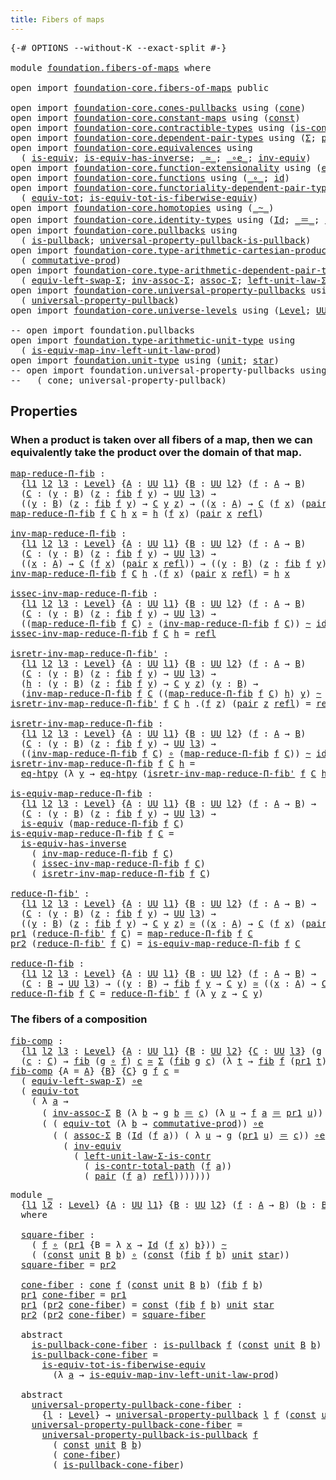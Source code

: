 ```yaml
---
title: Fibers of maps
---
```


<pre class="Agda"><a id="40" class="Symbol">{-#</a> <a id="44" class="Keyword">OPTIONS</a> <a id="52" class="Pragma">--without-K</a> <a id="64" class="Pragma">--exact-split</a> <a id="78" class="Symbol">#-}</a>

<a id="83" class="Keyword">module</a> <a id="90" href="foundation.fibers-of-maps.html" class="Module">foundation.fibers-of-maps</a> <a id="116" class="Keyword">where</a>

<a id="123" class="Keyword">open</a> <a id="128" class="Keyword">import</a> <a id="135" href="foundation-core.fibers-of-maps.html" class="Module">foundation-core.fibers-of-maps</a> <a id="166" class="Keyword">public</a>

<a id="174" class="Keyword">open</a> <a id="179" class="Keyword">import</a> <a id="186" href="foundation-core.cones-pullbacks.html" class="Module">foundation-core.cones-pullbacks</a> <a id="218" class="Keyword">using</a> <a id="224" class="Symbol">(</a><a id="225" href="foundation-core.cones-pullbacks.html#1379" class="Function">cone</a><a id="229" class="Symbol">)</a>
<a id="231" class="Keyword">open</a> <a id="236" class="Keyword">import</a> <a id="243" href="foundation-core.constant-maps.html" class="Module">foundation-core.constant-maps</a> <a id="273" class="Keyword">using</a> <a id="279" class="Symbol">(</a><a id="280" href="foundation-core.constant-maps.html#216" class="Function">const</a><a id="285" class="Symbol">)</a>
<a id="287" class="Keyword">open</a> <a id="292" class="Keyword">import</a> <a id="299" href="foundation-core.contractible-types.html" class="Module">foundation-core.contractible-types</a> <a id="334" class="Keyword">using</a> <a id="340" class="Symbol">(</a><a id="341" href="foundation-core.contractible-types.html#2046" class="Function">is-contr-total-path</a><a id="360" class="Symbol">)</a>
<a id="362" class="Keyword">open</a> <a id="367" class="Keyword">import</a> <a id="374" href="foundation-core.dependent-pair-types.html" class="Module">foundation-core.dependent-pair-types</a> <a id="411" class="Keyword">using</a> <a id="417" class="Symbol">(</a><a id="418" href="foundation-core.dependent-pair-types.html#515" class="Record">Σ</a><a id="419" class="Symbol">;</a> <a id="421" href="foundation-core.dependent-pair-types.html#588" class="InductiveConstructor">pair</a><a id="425" class="Symbol">;</a> <a id="427" href="foundation-core.dependent-pair-types.html#605" class="Field">pr1</a><a id="430" class="Symbol">;</a> <a id="432" href="foundation-core.dependent-pair-types.html#617" class="Field">pr2</a><a id="435" class="Symbol">)</a>
<a id="437" class="Keyword">open</a> <a id="442" class="Keyword">import</a> <a id="449" href="foundation-core.equivalences.html" class="Module">foundation-core.equivalences</a> <a id="478" class="Keyword">using</a>
  <a id="486" class="Symbol">(</a> <a id="488" href="foundation-core.equivalences.html#1556" class="Function">is-equiv</a><a id="496" class="Symbol">;</a> <a id="498" href="foundation-core.equivalences.html#3013" class="Function">is-equiv-has-inverse</a><a id="518" class="Symbol">;</a> <a id="520" href="foundation-core.equivalences.html#1621" class="Function Operator">_≃_</a><a id="523" class="Symbol">;</a> <a id="525" href="foundation-core.equivalences.html#7869" class="Function Operator">_∘e_</a><a id="529" class="Symbol">;</a> <a id="531" href="foundation-core.equivalences.html#5721" class="Function">inv-equiv</a><a id="540" class="Symbol">)</a>
<a id="542" class="Keyword">open</a> <a id="547" class="Keyword">import</a> <a id="554" href="foundation-core.function-extensionality.html" class="Module">foundation-core.function-extensionality</a> <a id="594" class="Keyword">using</a> <a id="600" class="Symbol">(</a><a id="601" href="foundation-core.function-extensionality.html#1463" class="Function">eq-htpy</a><a id="608" class="Symbol">)</a>
<a id="610" class="Keyword">open</a> <a id="615" class="Keyword">import</a> <a id="622" href="foundation-core.functions.html" class="Module">foundation-core.functions</a> <a id="648" class="Keyword">using</a> <a id="654" class="Symbol">(</a><a id="655" href="foundation-core.functions.html#420" class="Function Operator">_∘_</a><a id="658" class="Symbol">;</a> <a id="660" href="foundation-core.functions.html#322" class="Function">id</a><a id="662" class="Symbol">)</a>
<a id="664" class="Keyword">open</a> <a id="669" class="Keyword">import</a> <a id="676" href="foundation-core.functoriality-dependent-pair-types.html" class="Module">foundation-core.functoriality-dependent-pair-types</a> <a id="727" class="Keyword">using</a>
  <a id="735" class="Symbol">(</a> <a id="737" href="foundation-core.functoriality-dependent-pair-types.html#7267" class="Function">equiv-tot</a><a id="746" class="Symbol">;</a> <a id="748" href="foundation-core.functoriality-dependent-pair-types.html#6332" class="Function">is-equiv-tot-is-fiberwise-equiv</a><a id="779" class="Symbol">)</a>
<a id="781" class="Keyword">open</a> <a id="786" class="Keyword">import</a> <a id="793" href="foundation-core.homotopies.html" class="Module">foundation-core.homotopies</a> <a id="820" class="Keyword">using</a> <a id="826" class="Symbol">(</a><a id="827" href="foundation-core.homotopies.html#627" class="Function Operator">_~_</a><a id="830" class="Symbol">)</a>
<a id="832" class="Keyword">open</a> <a id="837" class="Keyword">import</a> <a id="844" href="foundation-core.identity-types.html" class="Module">foundation-core.identity-types</a> <a id="875" class="Keyword">using</a> <a id="881" class="Symbol">(</a><a id="882" href="foundation-core.identity-types.html#1767" class="Datatype">Id</a><a id="884" class="Symbol">;</a> <a id="886" href="foundation-core.identity-types.html#1865" class="Function Operator">_＝_</a><a id="889" class="Symbol">;</a> <a id="891" href="foundation-core.identity-types.html#1820" class="InductiveConstructor">refl</a><a id="895" class="Symbol">)</a>
<a id="897" class="Keyword">open</a> <a id="902" class="Keyword">import</a> <a id="909" href="foundation-core.pullbacks.html" class="Module">foundation-core.pullbacks</a> <a id="935" class="Keyword">using</a>
  <a id="943" class="Symbol">(</a> <a id="945" href="foundation-core.pullbacks.html#3014" class="Function">is-pullback</a><a id="956" class="Symbol">;</a> <a id="958" href="foundation-core.pullbacks.html#7402" class="Function">universal-property-pullback-is-pullback</a><a id="997" class="Symbol">)</a>
<a id="999" class="Keyword">open</a> <a id="1004" class="Keyword">import</a> <a id="1011" href="foundation-core.type-arithmetic-cartesian-product-types.html" class="Module">foundation-core.type-arithmetic-cartesian-product-types</a> <a id="1067" class="Keyword">using</a>
  <a id="1075" class="Symbol">(</a> <a id="1077" href="foundation-core.type-arithmetic-cartesian-product-types.html#2063" class="Function">commutative-prod</a><a id="1093" class="Symbol">)</a>
<a id="1095" class="Keyword">open</a> <a id="1100" class="Keyword">import</a> <a id="1107" href="foundation-core.type-arithmetic-dependent-pair-types.html" class="Module">foundation-core.type-arithmetic-dependent-pair-types</a> <a id="1160" class="Keyword">using</a>
  <a id="1168" class="Symbol">(</a> <a id="1170" href="foundation-core.type-arithmetic-dependent-pair-types.html#10103" class="Function">equiv-left-swap-Σ</a><a id="1187" class="Symbol">;</a> <a id="1189" href="foundation-core.type-arithmetic-dependent-pair-types.html#5808" class="Function">inv-assoc-Σ</a><a id="1200" class="Symbol">;</a> <a id="1202" href="foundation-core.type-arithmetic-dependent-pair-types.html#5675" class="Function">assoc-Σ</a><a id="1209" class="Symbol">;</a> <a id="1211" href="foundation-core.type-arithmetic-dependent-pair-types.html#3090" class="Function">left-unit-law-Σ-is-contr</a><a id="1235" class="Symbol">)</a>
<a id="1237" class="Keyword">open</a> <a id="1242" class="Keyword">import</a> <a id="1249" href="foundation-core.universal-property-pullbacks.html" class="Module">foundation-core.universal-property-pullbacks</a> <a id="1294" class="Keyword">using</a>
  <a id="1302" class="Symbol">(</a> <a id="1304" href="foundation-core.universal-property-pullbacks.html#687" class="Function">universal-property-pullback</a><a id="1331" class="Symbol">)</a>
<a id="1333" class="Keyword">open</a> <a id="1338" class="Keyword">import</a> <a id="1345" href="foundation-core.universe-levels.html" class="Module">foundation-core.universe-levels</a> <a id="1377" class="Keyword">using</a> <a id="1383" class="Symbol">(</a><a id="1384" href="Agda.Primitive.html#597" class="Postulate">Level</a><a id="1389" class="Symbol">;</a> <a id="1391" href="foundation-core.universe-levels.html#235" class="Primitive">UU</a><a id="1393" class="Symbol">)</a>

<a id="1396" class="Comment">-- open import foundation.pullbacks</a>
<a id="1432" class="Keyword">open</a> <a id="1437" class="Keyword">import</a> <a id="1444" href="foundation.type-arithmetic-unit-type.html" class="Module">foundation.type-arithmetic-unit-type</a> <a id="1481" class="Keyword">using</a>
  <a id="1489" class="Symbol">(</a> <a id="1491" href="foundation.type-arithmetic-unit-type.html#3089" class="Function">is-equiv-map-inv-left-unit-law-prod</a><a id="1526" class="Symbol">)</a>
<a id="1528" class="Keyword">open</a> <a id="1533" class="Keyword">import</a> <a id="1540" href="foundation.unit-type.html" class="Module">foundation.unit-type</a> <a id="1561" class="Keyword">using</a> <a id="1567" class="Symbol">(</a><a id="1568" href="foundation.unit-type.html#1084" class="Datatype">unit</a><a id="1572" class="Symbol">;</a> <a id="1574" href="foundation.unit-type.html#1108" class="InductiveConstructor">star</a><a id="1578" class="Symbol">)</a>
<a id="1580" class="Comment">-- open import foundation.universal-property-pullbacks using</a>
<a id="1641" class="Comment">--   ( cone; universal-property-pullback)</a>
</pre>
## Properties

### When a product is taken over all fibers of a map, then we can equivalently take the product over the domain of that map.

<pre class="Agda"><a id="map-reduce-Π-fib"></a><a id="1837" href="foundation.fibers-of-maps.html#1837" class="Function">map-reduce-Π-fib</a> <a id="1854" class="Symbol">:</a>
  <a id="1858" class="Symbol">{</a><a id="1859" href="foundation.fibers-of-maps.html#1859" class="Bound">l1</a> <a id="1862" href="foundation.fibers-of-maps.html#1862" class="Bound">l2</a> <a id="1865" href="foundation.fibers-of-maps.html#1865" class="Bound">l3</a> <a id="1868" class="Symbol">:</a> <a id="1870" href="Agda.Primitive.html#597" class="Postulate">Level</a><a id="1875" class="Symbol">}</a> <a id="1877" class="Symbol">{</a><a id="1878" href="foundation.fibers-of-maps.html#1878" class="Bound">A</a> <a id="1880" class="Symbol">:</a> <a id="1882" href="foundation-core.universe-levels.html#235" class="Primitive">UU</a> <a id="1885" href="foundation.fibers-of-maps.html#1859" class="Bound">l1</a><a id="1887" class="Symbol">}</a> <a id="1889" class="Symbol">{</a><a id="1890" href="foundation.fibers-of-maps.html#1890" class="Bound">B</a> <a id="1892" class="Symbol">:</a> <a id="1894" href="foundation-core.universe-levels.html#235" class="Primitive">UU</a> <a id="1897" href="foundation.fibers-of-maps.html#1862" class="Bound">l2</a><a id="1899" class="Symbol">}</a> <a id="1901" class="Symbol">(</a><a id="1902" href="foundation.fibers-of-maps.html#1902" class="Bound">f</a> <a id="1904" class="Symbol">:</a> <a id="1906" href="foundation.fibers-of-maps.html#1878" class="Bound">A</a> <a id="1908" class="Symbol">→</a> <a id="1910" href="foundation.fibers-of-maps.html#1890" class="Bound">B</a><a id="1911" class="Symbol">)</a>
  <a id="1915" class="Symbol">(</a><a id="1916" href="foundation.fibers-of-maps.html#1916" class="Bound">C</a> <a id="1918" class="Symbol">:</a> <a id="1920" class="Symbol">(</a><a id="1921" href="foundation.fibers-of-maps.html#1921" class="Bound">y</a> <a id="1923" class="Symbol">:</a> <a id="1925" href="foundation.fibers-of-maps.html#1890" class="Bound">B</a><a id="1926" class="Symbol">)</a> <a id="1928" class="Symbol">(</a><a id="1929" href="foundation.fibers-of-maps.html#1929" class="Bound">z</a> <a id="1931" class="Symbol">:</a> <a id="1933" href="foundation-core.fibers-of-maps.html#942" class="Function">fib</a> <a id="1937" href="foundation.fibers-of-maps.html#1902" class="Bound">f</a> <a id="1939" href="foundation.fibers-of-maps.html#1921" class="Bound">y</a><a id="1940" class="Symbol">)</a> <a id="1942" class="Symbol">→</a> <a id="1944" href="foundation-core.universe-levels.html#235" class="Primitive">UU</a> <a id="1947" href="foundation.fibers-of-maps.html#1865" class="Bound">l3</a><a id="1949" class="Symbol">)</a> <a id="1951" class="Symbol">→</a>
  <a id="1955" class="Symbol">((</a><a id="1957" href="foundation.fibers-of-maps.html#1957" class="Bound">y</a> <a id="1959" class="Symbol">:</a> <a id="1961" href="foundation.fibers-of-maps.html#1890" class="Bound">B</a><a id="1962" class="Symbol">)</a> <a id="1964" class="Symbol">(</a><a id="1965" href="foundation.fibers-of-maps.html#1965" class="Bound">z</a> <a id="1967" class="Symbol">:</a> <a id="1969" href="foundation-core.fibers-of-maps.html#942" class="Function">fib</a> <a id="1973" href="foundation.fibers-of-maps.html#1902" class="Bound">f</a> <a id="1975" href="foundation.fibers-of-maps.html#1957" class="Bound">y</a><a id="1976" class="Symbol">)</a> <a id="1978" class="Symbol">→</a> <a id="1980" href="foundation.fibers-of-maps.html#1916" class="Bound">C</a> <a id="1982" href="foundation.fibers-of-maps.html#1957" class="Bound">y</a> <a id="1984" href="foundation.fibers-of-maps.html#1965" class="Bound">z</a><a id="1985" class="Symbol">)</a> <a id="1987" class="Symbol">→</a> <a id="1989" class="Symbol">((</a><a id="1991" href="foundation.fibers-of-maps.html#1991" class="Bound">x</a> <a id="1993" class="Symbol">:</a> <a id="1995" href="foundation.fibers-of-maps.html#1878" class="Bound">A</a><a id="1996" class="Symbol">)</a> <a id="1998" class="Symbol">→</a> <a id="2000" href="foundation.fibers-of-maps.html#1916" class="Bound">C</a> <a id="2002" class="Symbol">(</a><a id="2003" href="foundation.fibers-of-maps.html#1902" class="Bound">f</a> <a id="2005" href="foundation.fibers-of-maps.html#1991" class="Bound">x</a><a id="2006" class="Symbol">)</a> <a id="2008" class="Symbol">(</a><a id="2009" href="foundation-core.dependent-pair-types.html#588" class="InductiveConstructor">pair</a> <a id="2014" href="foundation.fibers-of-maps.html#1991" class="Bound">x</a> <a id="2016" href="foundation-core.identity-types.html#1820" class="InductiveConstructor">refl</a><a id="2020" class="Symbol">))</a>
<a id="2023" href="foundation.fibers-of-maps.html#1837" class="Function">map-reduce-Π-fib</a> <a id="2040" href="foundation.fibers-of-maps.html#2040" class="Bound">f</a> <a id="2042" href="foundation.fibers-of-maps.html#2042" class="Bound">C</a> <a id="2044" href="foundation.fibers-of-maps.html#2044" class="Bound">h</a> <a id="2046" href="foundation.fibers-of-maps.html#2046" class="Bound">x</a> <a id="2048" class="Symbol">=</a> <a id="2050" href="foundation.fibers-of-maps.html#2044" class="Bound">h</a> <a id="2052" class="Symbol">(</a><a id="2053" href="foundation.fibers-of-maps.html#2040" class="Bound">f</a> <a id="2055" href="foundation.fibers-of-maps.html#2046" class="Bound">x</a><a id="2056" class="Symbol">)</a> <a id="2058" class="Symbol">(</a><a id="2059" href="foundation-core.dependent-pair-types.html#588" class="InductiveConstructor">pair</a> <a id="2064" href="foundation.fibers-of-maps.html#2046" class="Bound">x</a> <a id="2066" href="foundation-core.identity-types.html#1820" class="InductiveConstructor">refl</a><a id="2070" class="Symbol">)</a>

<a id="inv-map-reduce-Π-fib"></a><a id="2073" href="foundation.fibers-of-maps.html#2073" class="Function">inv-map-reduce-Π-fib</a> <a id="2094" class="Symbol">:</a>
  <a id="2098" class="Symbol">{</a><a id="2099" href="foundation.fibers-of-maps.html#2099" class="Bound">l1</a> <a id="2102" href="foundation.fibers-of-maps.html#2102" class="Bound">l2</a> <a id="2105" href="foundation.fibers-of-maps.html#2105" class="Bound">l3</a> <a id="2108" class="Symbol">:</a> <a id="2110" href="Agda.Primitive.html#597" class="Postulate">Level</a><a id="2115" class="Symbol">}</a> <a id="2117" class="Symbol">{</a><a id="2118" href="foundation.fibers-of-maps.html#2118" class="Bound">A</a> <a id="2120" class="Symbol">:</a> <a id="2122" href="foundation-core.universe-levels.html#235" class="Primitive">UU</a> <a id="2125" href="foundation.fibers-of-maps.html#2099" class="Bound">l1</a><a id="2127" class="Symbol">}</a> <a id="2129" class="Symbol">{</a><a id="2130" href="foundation.fibers-of-maps.html#2130" class="Bound">B</a> <a id="2132" class="Symbol">:</a> <a id="2134" href="foundation-core.universe-levels.html#235" class="Primitive">UU</a> <a id="2137" href="foundation.fibers-of-maps.html#2102" class="Bound">l2</a><a id="2139" class="Symbol">}</a> <a id="2141" class="Symbol">(</a><a id="2142" href="foundation.fibers-of-maps.html#2142" class="Bound">f</a> <a id="2144" class="Symbol">:</a> <a id="2146" href="foundation.fibers-of-maps.html#2118" class="Bound">A</a> <a id="2148" class="Symbol">→</a> <a id="2150" href="foundation.fibers-of-maps.html#2130" class="Bound">B</a><a id="2151" class="Symbol">)</a>
  <a id="2155" class="Symbol">(</a><a id="2156" href="foundation.fibers-of-maps.html#2156" class="Bound">C</a> <a id="2158" class="Symbol">:</a> <a id="2160" class="Symbol">(</a><a id="2161" href="foundation.fibers-of-maps.html#2161" class="Bound">y</a> <a id="2163" class="Symbol">:</a> <a id="2165" href="foundation.fibers-of-maps.html#2130" class="Bound">B</a><a id="2166" class="Symbol">)</a> <a id="2168" class="Symbol">(</a><a id="2169" href="foundation.fibers-of-maps.html#2169" class="Bound">z</a> <a id="2171" class="Symbol">:</a> <a id="2173" href="foundation-core.fibers-of-maps.html#942" class="Function">fib</a> <a id="2177" href="foundation.fibers-of-maps.html#2142" class="Bound">f</a> <a id="2179" href="foundation.fibers-of-maps.html#2161" class="Bound">y</a><a id="2180" class="Symbol">)</a> <a id="2182" class="Symbol">→</a> <a id="2184" href="foundation-core.universe-levels.html#235" class="Primitive">UU</a> <a id="2187" href="foundation.fibers-of-maps.html#2105" class="Bound">l3</a><a id="2189" class="Symbol">)</a> <a id="2191" class="Symbol">→</a>
  <a id="2195" class="Symbol">((</a><a id="2197" href="foundation.fibers-of-maps.html#2197" class="Bound">x</a> <a id="2199" class="Symbol">:</a> <a id="2201" href="foundation.fibers-of-maps.html#2118" class="Bound">A</a><a id="2202" class="Symbol">)</a> <a id="2204" class="Symbol">→</a> <a id="2206" href="foundation.fibers-of-maps.html#2156" class="Bound">C</a> <a id="2208" class="Symbol">(</a><a id="2209" href="foundation.fibers-of-maps.html#2142" class="Bound">f</a> <a id="2211" href="foundation.fibers-of-maps.html#2197" class="Bound">x</a><a id="2212" class="Symbol">)</a> <a id="2214" class="Symbol">(</a><a id="2215" href="foundation-core.dependent-pair-types.html#588" class="InductiveConstructor">pair</a> <a id="2220" href="foundation.fibers-of-maps.html#2197" class="Bound">x</a> <a id="2222" href="foundation-core.identity-types.html#1820" class="InductiveConstructor">refl</a><a id="2226" class="Symbol">))</a> <a id="2229" class="Symbol">→</a> <a id="2231" class="Symbol">((</a><a id="2233" href="foundation.fibers-of-maps.html#2233" class="Bound">y</a> <a id="2235" class="Symbol">:</a> <a id="2237" href="foundation.fibers-of-maps.html#2130" class="Bound">B</a><a id="2238" class="Symbol">)</a> <a id="2240" class="Symbol">(</a><a id="2241" href="foundation.fibers-of-maps.html#2241" class="Bound">z</a> <a id="2243" class="Symbol">:</a> <a id="2245" href="foundation-core.fibers-of-maps.html#942" class="Function">fib</a> <a id="2249" href="foundation.fibers-of-maps.html#2142" class="Bound">f</a> <a id="2251" href="foundation.fibers-of-maps.html#2233" class="Bound">y</a><a id="2252" class="Symbol">)</a> <a id="2254" class="Symbol">→</a> <a id="2256" href="foundation.fibers-of-maps.html#2156" class="Bound">C</a> <a id="2258" href="foundation.fibers-of-maps.html#2233" class="Bound">y</a> <a id="2260" href="foundation.fibers-of-maps.html#2241" class="Bound">z</a><a id="2261" class="Symbol">)</a>
<a id="2263" href="foundation.fibers-of-maps.html#2073" class="Function">inv-map-reduce-Π-fib</a> <a id="2284" href="foundation.fibers-of-maps.html#2284" class="Bound">f</a> <a id="2286" href="foundation.fibers-of-maps.html#2286" class="Bound">C</a> <a id="2288" href="foundation.fibers-of-maps.html#2288" class="Bound">h</a> <a id="2290" class="DottedPattern Symbol">.(</a><a id="2292" href="foundation.fibers-of-maps.html#2284" class="DottedPattern Bound">f</a> <a id="2294" href="foundation.fibers-of-maps.html#2303" class="DottedPattern Bound">x</a><a id="2295" class="DottedPattern Symbol">)</a> <a id="2297" class="Symbol">(</a><a id="2298" href="foundation-core.dependent-pair-types.html#588" class="InductiveConstructor">pair</a> <a id="2303" href="foundation.fibers-of-maps.html#2303" class="Bound">x</a> <a id="2305" href="foundation-core.identity-types.html#1820" class="InductiveConstructor">refl</a><a id="2309" class="Symbol">)</a> <a id="2311" class="Symbol">=</a> <a id="2313" href="foundation.fibers-of-maps.html#2288" class="Bound">h</a> <a id="2315" href="foundation.fibers-of-maps.html#2303" class="Bound">x</a>

<a id="issec-inv-map-reduce-Π-fib"></a><a id="2318" href="foundation.fibers-of-maps.html#2318" class="Function">issec-inv-map-reduce-Π-fib</a> <a id="2345" class="Symbol">:</a>
  <a id="2349" class="Symbol">{</a><a id="2350" href="foundation.fibers-of-maps.html#2350" class="Bound">l1</a> <a id="2353" href="foundation.fibers-of-maps.html#2353" class="Bound">l2</a> <a id="2356" href="foundation.fibers-of-maps.html#2356" class="Bound">l3</a> <a id="2359" class="Symbol">:</a> <a id="2361" href="Agda.Primitive.html#597" class="Postulate">Level</a><a id="2366" class="Symbol">}</a> <a id="2368" class="Symbol">{</a><a id="2369" href="foundation.fibers-of-maps.html#2369" class="Bound">A</a> <a id="2371" class="Symbol">:</a> <a id="2373" href="foundation-core.universe-levels.html#235" class="Primitive">UU</a> <a id="2376" href="foundation.fibers-of-maps.html#2350" class="Bound">l1</a><a id="2378" class="Symbol">}</a> <a id="2380" class="Symbol">{</a><a id="2381" href="foundation.fibers-of-maps.html#2381" class="Bound">B</a> <a id="2383" class="Symbol">:</a> <a id="2385" href="foundation-core.universe-levels.html#235" class="Primitive">UU</a> <a id="2388" href="foundation.fibers-of-maps.html#2353" class="Bound">l2</a><a id="2390" class="Symbol">}</a> <a id="2392" class="Symbol">(</a><a id="2393" href="foundation.fibers-of-maps.html#2393" class="Bound">f</a> <a id="2395" class="Symbol">:</a> <a id="2397" href="foundation.fibers-of-maps.html#2369" class="Bound">A</a> <a id="2399" class="Symbol">→</a> <a id="2401" href="foundation.fibers-of-maps.html#2381" class="Bound">B</a><a id="2402" class="Symbol">)</a>
  <a id="2406" class="Symbol">(</a><a id="2407" href="foundation.fibers-of-maps.html#2407" class="Bound">C</a> <a id="2409" class="Symbol">:</a> <a id="2411" class="Symbol">(</a><a id="2412" href="foundation.fibers-of-maps.html#2412" class="Bound">y</a> <a id="2414" class="Symbol">:</a> <a id="2416" href="foundation.fibers-of-maps.html#2381" class="Bound">B</a><a id="2417" class="Symbol">)</a> <a id="2419" class="Symbol">(</a><a id="2420" href="foundation.fibers-of-maps.html#2420" class="Bound">z</a> <a id="2422" class="Symbol">:</a> <a id="2424" href="foundation-core.fibers-of-maps.html#942" class="Function">fib</a> <a id="2428" href="foundation.fibers-of-maps.html#2393" class="Bound">f</a> <a id="2430" href="foundation.fibers-of-maps.html#2412" class="Bound">y</a><a id="2431" class="Symbol">)</a> <a id="2433" class="Symbol">→</a> <a id="2435" href="foundation-core.universe-levels.html#235" class="Primitive">UU</a> <a id="2438" href="foundation.fibers-of-maps.html#2356" class="Bound">l3</a><a id="2440" class="Symbol">)</a> <a id="2442" class="Symbol">→</a>
  <a id="2446" class="Symbol">((</a><a id="2448" href="foundation.fibers-of-maps.html#1837" class="Function">map-reduce-Π-fib</a> <a id="2465" href="foundation.fibers-of-maps.html#2393" class="Bound">f</a> <a id="2467" href="foundation.fibers-of-maps.html#2407" class="Bound">C</a><a id="2468" class="Symbol">)</a> <a id="2470" href="foundation-core.functions.html#420" class="Function Operator">∘</a> <a id="2472" class="Symbol">(</a><a id="2473" href="foundation.fibers-of-maps.html#2073" class="Function">inv-map-reduce-Π-fib</a> <a id="2494" href="foundation.fibers-of-maps.html#2393" class="Bound">f</a> <a id="2496" href="foundation.fibers-of-maps.html#2407" class="Bound">C</a><a id="2497" class="Symbol">))</a> <a id="2500" href="foundation-core.homotopies.html#627" class="Function Operator">~</a> <a id="2502" href="foundation-core.functions.html#322" class="Function">id</a>
<a id="2505" href="foundation.fibers-of-maps.html#2318" class="Function">issec-inv-map-reduce-Π-fib</a> <a id="2532" href="foundation.fibers-of-maps.html#2532" class="Bound">f</a> <a id="2534" href="foundation.fibers-of-maps.html#2534" class="Bound">C</a> <a id="2536" href="foundation.fibers-of-maps.html#2536" class="Bound">h</a> <a id="2538" class="Symbol">=</a> <a id="2540" href="foundation-core.identity-types.html#1820" class="InductiveConstructor">refl</a>

<a id="isretr-inv-map-reduce-Π-fib&#39;"></a><a id="2546" href="foundation.fibers-of-maps.html#2546" class="Function">isretr-inv-map-reduce-Π-fib&#39;</a> <a id="2575" class="Symbol">:</a>
  <a id="2579" class="Symbol">{</a><a id="2580" href="foundation.fibers-of-maps.html#2580" class="Bound">l1</a> <a id="2583" href="foundation.fibers-of-maps.html#2583" class="Bound">l2</a> <a id="2586" href="foundation.fibers-of-maps.html#2586" class="Bound">l3</a> <a id="2589" class="Symbol">:</a> <a id="2591" href="Agda.Primitive.html#597" class="Postulate">Level</a><a id="2596" class="Symbol">}</a> <a id="2598" class="Symbol">{</a><a id="2599" href="foundation.fibers-of-maps.html#2599" class="Bound">A</a> <a id="2601" class="Symbol">:</a> <a id="2603" href="foundation-core.universe-levels.html#235" class="Primitive">UU</a> <a id="2606" href="foundation.fibers-of-maps.html#2580" class="Bound">l1</a><a id="2608" class="Symbol">}</a> <a id="2610" class="Symbol">{</a><a id="2611" href="foundation.fibers-of-maps.html#2611" class="Bound">B</a> <a id="2613" class="Symbol">:</a> <a id="2615" href="foundation-core.universe-levels.html#235" class="Primitive">UU</a> <a id="2618" href="foundation.fibers-of-maps.html#2583" class="Bound">l2</a><a id="2620" class="Symbol">}</a> <a id="2622" class="Symbol">(</a><a id="2623" href="foundation.fibers-of-maps.html#2623" class="Bound">f</a> <a id="2625" class="Symbol">:</a> <a id="2627" href="foundation.fibers-of-maps.html#2599" class="Bound">A</a> <a id="2629" class="Symbol">→</a> <a id="2631" href="foundation.fibers-of-maps.html#2611" class="Bound">B</a><a id="2632" class="Symbol">)</a>
  <a id="2636" class="Symbol">(</a><a id="2637" href="foundation.fibers-of-maps.html#2637" class="Bound">C</a> <a id="2639" class="Symbol">:</a> <a id="2641" class="Symbol">(</a><a id="2642" href="foundation.fibers-of-maps.html#2642" class="Bound">y</a> <a id="2644" class="Symbol">:</a> <a id="2646" href="foundation.fibers-of-maps.html#2611" class="Bound">B</a><a id="2647" class="Symbol">)</a> <a id="2649" class="Symbol">(</a><a id="2650" href="foundation.fibers-of-maps.html#2650" class="Bound">z</a> <a id="2652" class="Symbol">:</a> <a id="2654" href="foundation-core.fibers-of-maps.html#942" class="Function">fib</a> <a id="2658" href="foundation.fibers-of-maps.html#2623" class="Bound">f</a> <a id="2660" href="foundation.fibers-of-maps.html#2642" class="Bound">y</a><a id="2661" class="Symbol">)</a> <a id="2663" class="Symbol">→</a> <a id="2665" href="foundation-core.universe-levels.html#235" class="Primitive">UU</a> <a id="2668" href="foundation.fibers-of-maps.html#2586" class="Bound">l3</a><a id="2670" class="Symbol">)</a> <a id="2672" class="Symbol">→</a>
  <a id="2676" class="Symbol">(</a><a id="2677" href="foundation.fibers-of-maps.html#2677" class="Bound">h</a> <a id="2679" class="Symbol">:</a> <a id="2681" class="Symbol">(</a><a id="2682" href="foundation.fibers-of-maps.html#2682" class="Bound">y</a> <a id="2684" class="Symbol">:</a> <a id="2686" href="foundation.fibers-of-maps.html#2611" class="Bound">B</a><a id="2687" class="Symbol">)</a> <a id="2689" class="Symbol">(</a><a id="2690" href="foundation.fibers-of-maps.html#2690" class="Bound">z</a> <a id="2692" class="Symbol">:</a> <a id="2694" href="foundation-core.fibers-of-maps.html#942" class="Function">fib</a> <a id="2698" href="foundation.fibers-of-maps.html#2623" class="Bound">f</a> <a id="2700" href="foundation.fibers-of-maps.html#2682" class="Bound">y</a><a id="2701" class="Symbol">)</a> <a id="2703" class="Symbol">→</a> <a id="2705" href="foundation.fibers-of-maps.html#2637" class="Bound">C</a> <a id="2707" href="foundation.fibers-of-maps.html#2682" class="Bound">y</a> <a id="2709" href="foundation.fibers-of-maps.html#2690" class="Bound">z</a><a id="2710" class="Symbol">)</a> <a id="2712" class="Symbol">(</a><a id="2713" href="foundation.fibers-of-maps.html#2713" class="Bound">y</a> <a id="2715" class="Symbol">:</a> <a id="2717" href="foundation.fibers-of-maps.html#2611" class="Bound">B</a><a id="2718" class="Symbol">)</a> <a id="2720" class="Symbol">→</a>
  <a id="2724" class="Symbol">(</a><a id="2725" href="foundation.fibers-of-maps.html#2073" class="Function">inv-map-reduce-Π-fib</a> <a id="2746" href="foundation.fibers-of-maps.html#2623" class="Bound">f</a> <a id="2748" href="foundation.fibers-of-maps.html#2637" class="Bound">C</a> <a id="2750" class="Symbol">((</a><a id="2752" href="foundation.fibers-of-maps.html#1837" class="Function">map-reduce-Π-fib</a> <a id="2769" href="foundation.fibers-of-maps.html#2623" class="Bound">f</a> <a id="2771" href="foundation.fibers-of-maps.html#2637" class="Bound">C</a><a id="2772" class="Symbol">)</a> <a id="2774" href="foundation.fibers-of-maps.html#2677" class="Bound">h</a><a id="2775" class="Symbol">)</a> <a id="2777" href="foundation.fibers-of-maps.html#2713" class="Bound">y</a><a id="2778" class="Symbol">)</a> <a id="2780" href="foundation-core.homotopies.html#627" class="Function Operator">~</a> <a id="2782" class="Symbol">(</a><a id="2783" href="foundation.fibers-of-maps.html#2677" class="Bound">h</a> <a id="2785" href="foundation.fibers-of-maps.html#2713" class="Bound">y</a><a id="2786" class="Symbol">)</a>
<a id="2788" href="foundation.fibers-of-maps.html#2546" class="Function">isretr-inv-map-reduce-Π-fib&#39;</a> <a id="2817" href="foundation.fibers-of-maps.html#2817" class="Bound">f</a> <a id="2819" href="foundation.fibers-of-maps.html#2819" class="Bound">C</a> <a id="2821" href="foundation.fibers-of-maps.html#2821" class="Bound">h</a> <a id="2823" class="DottedPattern Symbol">.(</a><a id="2825" href="foundation.fibers-of-maps.html#2817" class="DottedPattern Bound">f</a> <a id="2827" href="foundation.fibers-of-maps.html#2836" class="DottedPattern Bound">z</a><a id="2828" class="DottedPattern Symbol">)</a> <a id="2830" class="Symbol">(</a><a id="2831" href="foundation-core.dependent-pair-types.html#588" class="InductiveConstructor">pair</a> <a id="2836" href="foundation.fibers-of-maps.html#2836" class="Bound">z</a> <a id="2838" href="foundation-core.identity-types.html#1820" class="InductiveConstructor">refl</a><a id="2842" class="Symbol">)</a> <a id="2844" class="Symbol">=</a> <a id="2846" href="foundation-core.identity-types.html#1820" class="InductiveConstructor">refl</a>

<a id="isretr-inv-map-reduce-Π-fib"></a><a id="2852" href="foundation.fibers-of-maps.html#2852" class="Function">isretr-inv-map-reduce-Π-fib</a> <a id="2880" class="Symbol">:</a>
  <a id="2884" class="Symbol">{</a><a id="2885" href="foundation.fibers-of-maps.html#2885" class="Bound">l1</a> <a id="2888" href="foundation.fibers-of-maps.html#2888" class="Bound">l2</a> <a id="2891" href="foundation.fibers-of-maps.html#2891" class="Bound">l3</a> <a id="2894" class="Symbol">:</a> <a id="2896" href="Agda.Primitive.html#597" class="Postulate">Level</a><a id="2901" class="Symbol">}</a> <a id="2903" class="Symbol">{</a><a id="2904" href="foundation.fibers-of-maps.html#2904" class="Bound">A</a> <a id="2906" class="Symbol">:</a> <a id="2908" href="foundation-core.universe-levels.html#235" class="Primitive">UU</a> <a id="2911" href="foundation.fibers-of-maps.html#2885" class="Bound">l1</a><a id="2913" class="Symbol">}</a> <a id="2915" class="Symbol">{</a><a id="2916" href="foundation.fibers-of-maps.html#2916" class="Bound">B</a> <a id="2918" class="Symbol">:</a> <a id="2920" href="foundation-core.universe-levels.html#235" class="Primitive">UU</a> <a id="2923" href="foundation.fibers-of-maps.html#2888" class="Bound">l2</a><a id="2925" class="Symbol">}</a> <a id="2927" class="Symbol">(</a><a id="2928" href="foundation.fibers-of-maps.html#2928" class="Bound">f</a> <a id="2930" class="Symbol">:</a> <a id="2932" href="foundation.fibers-of-maps.html#2904" class="Bound">A</a> <a id="2934" class="Symbol">→</a> <a id="2936" href="foundation.fibers-of-maps.html#2916" class="Bound">B</a><a id="2937" class="Symbol">)</a>
  <a id="2941" class="Symbol">(</a><a id="2942" href="foundation.fibers-of-maps.html#2942" class="Bound">C</a> <a id="2944" class="Symbol">:</a> <a id="2946" class="Symbol">(</a><a id="2947" href="foundation.fibers-of-maps.html#2947" class="Bound">y</a> <a id="2949" class="Symbol">:</a> <a id="2951" href="foundation.fibers-of-maps.html#2916" class="Bound">B</a><a id="2952" class="Symbol">)</a> <a id="2954" class="Symbol">(</a><a id="2955" href="foundation.fibers-of-maps.html#2955" class="Bound">z</a> <a id="2957" class="Symbol">:</a> <a id="2959" href="foundation-core.fibers-of-maps.html#942" class="Function">fib</a> <a id="2963" href="foundation.fibers-of-maps.html#2928" class="Bound">f</a> <a id="2965" href="foundation.fibers-of-maps.html#2947" class="Bound">y</a><a id="2966" class="Symbol">)</a> <a id="2968" class="Symbol">→</a> <a id="2970" href="foundation-core.universe-levels.html#235" class="Primitive">UU</a> <a id="2973" href="foundation.fibers-of-maps.html#2891" class="Bound">l3</a><a id="2975" class="Symbol">)</a> <a id="2977" class="Symbol">→</a>
  <a id="2981" class="Symbol">((</a><a id="2983" href="foundation.fibers-of-maps.html#2073" class="Function">inv-map-reduce-Π-fib</a> <a id="3004" href="foundation.fibers-of-maps.html#2928" class="Bound">f</a> <a id="3006" href="foundation.fibers-of-maps.html#2942" class="Bound">C</a><a id="3007" class="Symbol">)</a> <a id="3009" href="foundation-core.functions.html#420" class="Function Operator">∘</a> <a id="3011" class="Symbol">(</a><a id="3012" href="foundation.fibers-of-maps.html#1837" class="Function">map-reduce-Π-fib</a> <a id="3029" href="foundation.fibers-of-maps.html#2928" class="Bound">f</a> <a id="3031" href="foundation.fibers-of-maps.html#2942" class="Bound">C</a><a id="3032" class="Symbol">))</a> <a id="3035" href="foundation-core.homotopies.html#627" class="Function Operator">~</a> <a id="3037" href="foundation-core.functions.html#322" class="Function">id</a>
<a id="3040" href="foundation.fibers-of-maps.html#2852" class="Function">isretr-inv-map-reduce-Π-fib</a> <a id="3068" href="foundation.fibers-of-maps.html#3068" class="Bound">f</a> <a id="3070" href="foundation.fibers-of-maps.html#3070" class="Bound">C</a> <a id="3072" href="foundation.fibers-of-maps.html#3072" class="Bound">h</a> <a id="3074" class="Symbol">=</a>
  <a id="3078" href="foundation-core.function-extensionality.html#1463" class="Function">eq-htpy</a> <a id="3086" class="Symbol">(λ</a> <a id="3089" href="foundation.fibers-of-maps.html#3089" class="Bound">y</a> <a id="3091" class="Symbol">→</a> <a id="3093" href="foundation-core.function-extensionality.html#1463" class="Function">eq-htpy</a> <a id="3101" class="Symbol">(</a><a id="3102" href="foundation.fibers-of-maps.html#2546" class="Function">isretr-inv-map-reduce-Π-fib&#39;</a> <a id="3131" href="foundation.fibers-of-maps.html#3068" class="Bound">f</a> <a id="3133" href="foundation.fibers-of-maps.html#3070" class="Bound">C</a> <a id="3135" href="foundation.fibers-of-maps.html#3072" class="Bound">h</a> <a id="3137" href="foundation.fibers-of-maps.html#3089" class="Bound">y</a><a id="3138" class="Symbol">))</a>

<a id="is-equiv-map-reduce-Π-fib"></a><a id="3142" href="foundation.fibers-of-maps.html#3142" class="Function">is-equiv-map-reduce-Π-fib</a> <a id="3168" class="Symbol">:</a>
  <a id="3172" class="Symbol">{</a><a id="3173" href="foundation.fibers-of-maps.html#3173" class="Bound">l1</a> <a id="3176" href="foundation.fibers-of-maps.html#3176" class="Bound">l2</a> <a id="3179" href="foundation.fibers-of-maps.html#3179" class="Bound">l3</a> <a id="3182" class="Symbol">:</a> <a id="3184" href="Agda.Primitive.html#597" class="Postulate">Level</a><a id="3189" class="Symbol">}</a> <a id="3191" class="Symbol">{</a><a id="3192" href="foundation.fibers-of-maps.html#3192" class="Bound">A</a> <a id="3194" class="Symbol">:</a> <a id="3196" href="foundation-core.universe-levels.html#235" class="Primitive">UU</a> <a id="3199" href="foundation.fibers-of-maps.html#3173" class="Bound">l1</a><a id="3201" class="Symbol">}</a> <a id="3203" class="Symbol">{</a><a id="3204" href="foundation.fibers-of-maps.html#3204" class="Bound">B</a> <a id="3206" class="Symbol">:</a> <a id="3208" href="foundation-core.universe-levels.html#235" class="Primitive">UU</a> <a id="3211" href="foundation.fibers-of-maps.html#3176" class="Bound">l2</a><a id="3213" class="Symbol">}</a> <a id="3215" class="Symbol">(</a><a id="3216" href="foundation.fibers-of-maps.html#3216" class="Bound">f</a> <a id="3218" class="Symbol">:</a> <a id="3220" href="foundation.fibers-of-maps.html#3192" class="Bound">A</a> <a id="3222" class="Symbol">→</a> <a id="3224" href="foundation.fibers-of-maps.html#3204" class="Bound">B</a><a id="3225" class="Symbol">)</a> <a id="3227" class="Symbol">→</a>
  <a id="3231" class="Symbol">(</a><a id="3232" href="foundation.fibers-of-maps.html#3232" class="Bound">C</a> <a id="3234" class="Symbol">:</a> <a id="3236" class="Symbol">(</a><a id="3237" href="foundation.fibers-of-maps.html#3237" class="Bound">y</a> <a id="3239" class="Symbol">:</a> <a id="3241" href="foundation.fibers-of-maps.html#3204" class="Bound">B</a><a id="3242" class="Symbol">)</a> <a id="3244" class="Symbol">(</a><a id="3245" href="foundation.fibers-of-maps.html#3245" class="Bound">z</a> <a id="3247" class="Symbol">:</a> <a id="3249" href="foundation-core.fibers-of-maps.html#942" class="Function">fib</a> <a id="3253" href="foundation.fibers-of-maps.html#3216" class="Bound">f</a> <a id="3255" href="foundation.fibers-of-maps.html#3237" class="Bound">y</a><a id="3256" class="Symbol">)</a> <a id="3258" class="Symbol">→</a> <a id="3260" href="foundation-core.universe-levels.html#235" class="Primitive">UU</a> <a id="3263" href="foundation.fibers-of-maps.html#3179" class="Bound">l3</a><a id="3265" class="Symbol">)</a> <a id="3267" class="Symbol">→</a>
  <a id="3271" href="foundation-core.equivalences.html#1556" class="Function">is-equiv</a> <a id="3280" class="Symbol">(</a><a id="3281" href="foundation.fibers-of-maps.html#1837" class="Function">map-reduce-Π-fib</a> <a id="3298" href="foundation.fibers-of-maps.html#3216" class="Bound">f</a> <a id="3300" href="foundation.fibers-of-maps.html#3232" class="Bound">C</a><a id="3301" class="Symbol">)</a>
<a id="3303" href="foundation.fibers-of-maps.html#3142" class="Function">is-equiv-map-reduce-Π-fib</a> <a id="3329" href="foundation.fibers-of-maps.html#3329" class="Bound">f</a> <a id="3331" href="foundation.fibers-of-maps.html#3331" class="Bound">C</a> <a id="3333" class="Symbol">=</a>
  <a id="3337" href="foundation-core.equivalences.html#3013" class="Function">is-equiv-has-inverse</a>
    <a id="3362" class="Symbol">(</a> <a id="3364" href="foundation.fibers-of-maps.html#2073" class="Function">inv-map-reduce-Π-fib</a> <a id="3385" href="foundation.fibers-of-maps.html#3329" class="Bound">f</a> <a id="3387" href="foundation.fibers-of-maps.html#3331" class="Bound">C</a><a id="3388" class="Symbol">)</a>
    <a id="3394" class="Symbol">(</a> <a id="3396" href="foundation.fibers-of-maps.html#2318" class="Function">issec-inv-map-reduce-Π-fib</a> <a id="3423" href="foundation.fibers-of-maps.html#3329" class="Bound">f</a> <a id="3425" href="foundation.fibers-of-maps.html#3331" class="Bound">C</a><a id="3426" class="Symbol">)</a>
    <a id="3432" class="Symbol">(</a> <a id="3434" href="foundation.fibers-of-maps.html#2852" class="Function">isretr-inv-map-reduce-Π-fib</a> <a id="3462" href="foundation.fibers-of-maps.html#3329" class="Bound">f</a> <a id="3464" href="foundation.fibers-of-maps.html#3331" class="Bound">C</a><a id="3465" class="Symbol">)</a>

<a id="reduce-Π-fib&#39;"></a><a id="3468" href="foundation.fibers-of-maps.html#3468" class="Function">reduce-Π-fib&#39;</a> <a id="3482" class="Symbol">:</a>
  <a id="3486" class="Symbol">{</a><a id="3487" href="foundation.fibers-of-maps.html#3487" class="Bound">l1</a> <a id="3490" href="foundation.fibers-of-maps.html#3490" class="Bound">l2</a> <a id="3493" href="foundation.fibers-of-maps.html#3493" class="Bound">l3</a> <a id="3496" class="Symbol">:</a> <a id="3498" href="Agda.Primitive.html#597" class="Postulate">Level</a><a id="3503" class="Symbol">}</a> <a id="3505" class="Symbol">{</a><a id="3506" href="foundation.fibers-of-maps.html#3506" class="Bound">A</a> <a id="3508" class="Symbol">:</a> <a id="3510" href="foundation-core.universe-levels.html#235" class="Primitive">UU</a> <a id="3513" href="foundation.fibers-of-maps.html#3487" class="Bound">l1</a><a id="3515" class="Symbol">}</a> <a id="3517" class="Symbol">{</a><a id="3518" href="foundation.fibers-of-maps.html#3518" class="Bound">B</a> <a id="3520" class="Symbol">:</a> <a id="3522" href="foundation-core.universe-levels.html#235" class="Primitive">UU</a> <a id="3525" href="foundation.fibers-of-maps.html#3490" class="Bound">l2</a><a id="3527" class="Symbol">}</a> <a id="3529" class="Symbol">(</a><a id="3530" href="foundation.fibers-of-maps.html#3530" class="Bound">f</a> <a id="3532" class="Symbol">:</a> <a id="3534" href="foundation.fibers-of-maps.html#3506" class="Bound">A</a> <a id="3536" class="Symbol">→</a> <a id="3538" href="foundation.fibers-of-maps.html#3518" class="Bound">B</a><a id="3539" class="Symbol">)</a> <a id="3541" class="Symbol">→</a>
  <a id="3545" class="Symbol">(</a><a id="3546" href="foundation.fibers-of-maps.html#3546" class="Bound">C</a> <a id="3548" class="Symbol">:</a> <a id="3550" class="Symbol">(</a><a id="3551" href="foundation.fibers-of-maps.html#3551" class="Bound">y</a> <a id="3553" class="Symbol">:</a> <a id="3555" href="foundation.fibers-of-maps.html#3518" class="Bound">B</a><a id="3556" class="Symbol">)</a> <a id="3558" class="Symbol">(</a><a id="3559" href="foundation.fibers-of-maps.html#3559" class="Bound">z</a> <a id="3561" class="Symbol">:</a> <a id="3563" href="foundation-core.fibers-of-maps.html#942" class="Function">fib</a> <a id="3567" href="foundation.fibers-of-maps.html#3530" class="Bound">f</a> <a id="3569" href="foundation.fibers-of-maps.html#3551" class="Bound">y</a><a id="3570" class="Symbol">)</a> <a id="3572" class="Symbol">→</a> <a id="3574" href="foundation-core.universe-levels.html#235" class="Primitive">UU</a> <a id="3577" href="foundation.fibers-of-maps.html#3493" class="Bound">l3</a><a id="3579" class="Symbol">)</a> <a id="3581" class="Symbol">→</a>
  <a id="3585" class="Symbol">((</a><a id="3587" href="foundation.fibers-of-maps.html#3587" class="Bound">y</a> <a id="3589" class="Symbol">:</a> <a id="3591" href="foundation.fibers-of-maps.html#3518" class="Bound">B</a><a id="3592" class="Symbol">)</a> <a id="3594" class="Symbol">(</a><a id="3595" href="foundation.fibers-of-maps.html#3595" class="Bound">z</a> <a id="3597" class="Symbol">:</a> <a id="3599" href="foundation-core.fibers-of-maps.html#942" class="Function">fib</a> <a id="3603" href="foundation.fibers-of-maps.html#3530" class="Bound">f</a> <a id="3605" href="foundation.fibers-of-maps.html#3587" class="Bound">y</a><a id="3606" class="Symbol">)</a> <a id="3608" class="Symbol">→</a> <a id="3610" href="foundation.fibers-of-maps.html#3546" class="Bound">C</a> <a id="3612" href="foundation.fibers-of-maps.html#3587" class="Bound">y</a> <a id="3614" href="foundation.fibers-of-maps.html#3595" class="Bound">z</a><a id="3615" class="Symbol">)</a> <a id="3617" href="foundation-core.equivalences.html#1621" class="Function Operator">≃</a> <a id="3619" class="Symbol">((</a><a id="3621" href="foundation.fibers-of-maps.html#3621" class="Bound">x</a> <a id="3623" class="Symbol">:</a> <a id="3625" href="foundation.fibers-of-maps.html#3506" class="Bound">A</a><a id="3626" class="Symbol">)</a> <a id="3628" class="Symbol">→</a> <a id="3630" href="foundation.fibers-of-maps.html#3546" class="Bound">C</a> <a id="3632" class="Symbol">(</a><a id="3633" href="foundation.fibers-of-maps.html#3530" class="Bound">f</a> <a id="3635" href="foundation.fibers-of-maps.html#3621" class="Bound">x</a><a id="3636" class="Symbol">)</a> <a id="3638" class="Symbol">(</a><a id="3639" href="foundation-core.dependent-pair-types.html#588" class="InductiveConstructor">pair</a> <a id="3644" href="foundation.fibers-of-maps.html#3621" class="Bound">x</a> <a id="3646" href="foundation-core.identity-types.html#1820" class="InductiveConstructor">refl</a><a id="3650" class="Symbol">))</a>
<a id="3653" href="foundation-core.dependent-pair-types.html#605" class="Field">pr1</a> <a id="3657" class="Symbol">(</a><a id="3658" href="foundation.fibers-of-maps.html#3468" class="Function">reduce-Π-fib&#39;</a> <a id="3672" href="foundation.fibers-of-maps.html#3672" class="Bound">f</a> <a id="3674" href="foundation.fibers-of-maps.html#3674" class="Bound">C</a><a id="3675" class="Symbol">)</a> <a id="3677" class="Symbol">=</a> <a id="3679" href="foundation.fibers-of-maps.html#1837" class="Function">map-reduce-Π-fib</a> <a id="3696" href="foundation.fibers-of-maps.html#3672" class="Bound">f</a> <a id="3698" href="foundation.fibers-of-maps.html#3674" class="Bound">C</a>
<a id="3700" href="foundation-core.dependent-pair-types.html#617" class="Field">pr2</a> <a id="3704" class="Symbol">(</a><a id="3705" href="foundation.fibers-of-maps.html#3468" class="Function">reduce-Π-fib&#39;</a> <a id="3719" href="foundation.fibers-of-maps.html#3719" class="Bound">f</a> <a id="3721" href="foundation.fibers-of-maps.html#3721" class="Bound">C</a><a id="3722" class="Symbol">)</a> <a id="3724" class="Symbol">=</a> <a id="3726" href="foundation.fibers-of-maps.html#3142" class="Function">is-equiv-map-reduce-Π-fib</a> <a id="3752" href="foundation.fibers-of-maps.html#3719" class="Bound">f</a> <a id="3754" href="foundation.fibers-of-maps.html#3721" class="Bound">C</a>

<a id="reduce-Π-fib"></a><a id="3757" href="foundation.fibers-of-maps.html#3757" class="Function">reduce-Π-fib</a> <a id="3770" class="Symbol">:</a>
  <a id="3774" class="Symbol">{</a><a id="3775" href="foundation.fibers-of-maps.html#3775" class="Bound">l1</a> <a id="3778" href="foundation.fibers-of-maps.html#3778" class="Bound">l2</a> <a id="3781" href="foundation.fibers-of-maps.html#3781" class="Bound">l3</a> <a id="3784" class="Symbol">:</a> <a id="3786" href="Agda.Primitive.html#597" class="Postulate">Level</a><a id="3791" class="Symbol">}</a> <a id="3793" class="Symbol">{</a><a id="3794" href="foundation.fibers-of-maps.html#3794" class="Bound">A</a> <a id="3796" class="Symbol">:</a> <a id="3798" href="foundation-core.universe-levels.html#235" class="Primitive">UU</a> <a id="3801" href="foundation.fibers-of-maps.html#3775" class="Bound">l1</a><a id="3803" class="Symbol">}</a> <a id="3805" class="Symbol">{</a><a id="3806" href="foundation.fibers-of-maps.html#3806" class="Bound">B</a> <a id="3808" class="Symbol">:</a> <a id="3810" href="foundation-core.universe-levels.html#235" class="Primitive">UU</a> <a id="3813" href="foundation.fibers-of-maps.html#3778" class="Bound">l2</a><a id="3815" class="Symbol">}</a> <a id="3817" class="Symbol">(</a><a id="3818" href="foundation.fibers-of-maps.html#3818" class="Bound">f</a> <a id="3820" class="Symbol">:</a> <a id="3822" href="foundation.fibers-of-maps.html#3794" class="Bound">A</a> <a id="3824" class="Symbol">→</a> <a id="3826" href="foundation.fibers-of-maps.html#3806" class="Bound">B</a><a id="3827" class="Symbol">)</a> <a id="3829" class="Symbol">→</a>
  <a id="3833" class="Symbol">(</a><a id="3834" href="foundation.fibers-of-maps.html#3834" class="Bound">C</a> <a id="3836" class="Symbol">:</a> <a id="3838" href="foundation.fibers-of-maps.html#3806" class="Bound">B</a> <a id="3840" class="Symbol">→</a> <a id="3842" href="foundation-core.universe-levels.html#235" class="Primitive">UU</a> <a id="3845" href="foundation.fibers-of-maps.html#3781" class="Bound">l3</a><a id="3847" class="Symbol">)</a> <a id="3849" class="Symbol">→</a> <a id="3851" class="Symbol">((</a><a id="3853" href="foundation.fibers-of-maps.html#3853" class="Bound">y</a> <a id="3855" class="Symbol">:</a> <a id="3857" href="foundation.fibers-of-maps.html#3806" class="Bound">B</a><a id="3858" class="Symbol">)</a> <a id="3860" class="Symbol">→</a> <a id="3862" href="foundation-core.fibers-of-maps.html#942" class="Function">fib</a> <a id="3866" href="foundation.fibers-of-maps.html#3818" class="Bound">f</a> <a id="3868" href="foundation.fibers-of-maps.html#3853" class="Bound">y</a> <a id="3870" class="Symbol">→</a> <a id="3872" href="foundation.fibers-of-maps.html#3834" class="Bound">C</a> <a id="3874" href="foundation.fibers-of-maps.html#3853" class="Bound">y</a><a id="3875" class="Symbol">)</a> <a id="3877" href="foundation-core.equivalences.html#1621" class="Function Operator">≃</a> <a id="3879" class="Symbol">((</a><a id="3881" href="foundation.fibers-of-maps.html#3881" class="Bound">x</a> <a id="3883" class="Symbol">:</a> <a id="3885" href="foundation.fibers-of-maps.html#3794" class="Bound">A</a><a id="3886" class="Symbol">)</a> <a id="3888" class="Symbol">→</a> <a id="3890" href="foundation.fibers-of-maps.html#3834" class="Bound">C</a> <a id="3892" class="Symbol">(</a><a id="3893" href="foundation.fibers-of-maps.html#3818" class="Bound">f</a> <a id="3895" href="foundation.fibers-of-maps.html#3881" class="Bound">x</a><a id="3896" class="Symbol">))</a>
<a id="3899" href="foundation.fibers-of-maps.html#3757" class="Function">reduce-Π-fib</a> <a id="3912" href="foundation.fibers-of-maps.html#3912" class="Bound">f</a> <a id="3914" href="foundation.fibers-of-maps.html#3914" class="Bound">C</a> <a id="3916" class="Symbol">=</a> <a id="3918" href="foundation.fibers-of-maps.html#3468" class="Function">reduce-Π-fib&#39;</a> <a id="3932" href="foundation.fibers-of-maps.html#3912" class="Bound">f</a> <a id="3934" class="Symbol">(λ</a> <a id="3937" href="foundation.fibers-of-maps.html#3937" class="Bound">y</a> <a id="3939" href="foundation.fibers-of-maps.html#3939" class="Bound">z</a> <a id="3941" class="Symbol">→</a> <a id="3943" href="foundation.fibers-of-maps.html#3914" class="Bound">C</a> <a id="3945" href="foundation.fibers-of-maps.html#3937" class="Bound">y</a><a id="3946" class="Symbol">)</a>
</pre>
### The fibers of a composition

<pre class="Agda"><a id="fib-comp"></a><a id="3994" href="foundation.fibers-of-maps.html#3994" class="Function">fib-comp</a> <a id="4003" class="Symbol">:</a>
  <a id="4007" class="Symbol">{</a><a id="4008" href="foundation.fibers-of-maps.html#4008" class="Bound">l1</a> <a id="4011" href="foundation.fibers-of-maps.html#4011" class="Bound">l2</a> <a id="4014" href="foundation.fibers-of-maps.html#4014" class="Bound">l3</a> <a id="4017" class="Symbol">:</a> <a id="4019" href="Agda.Primitive.html#597" class="Postulate">Level</a><a id="4024" class="Symbol">}</a> <a id="4026" class="Symbol">{</a><a id="4027" href="foundation.fibers-of-maps.html#4027" class="Bound">A</a> <a id="4029" class="Symbol">:</a> <a id="4031" href="foundation-core.universe-levels.html#235" class="Primitive">UU</a> <a id="4034" href="foundation.fibers-of-maps.html#4008" class="Bound">l1</a><a id="4036" class="Symbol">}</a> <a id="4038" class="Symbol">{</a><a id="4039" href="foundation.fibers-of-maps.html#4039" class="Bound">B</a> <a id="4041" class="Symbol">:</a> <a id="4043" href="foundation-core.universe-levels.html#235" class="Primitive">UU</a> <a id="4046" href="foundation.fibers-of-maps.html#4011" class="Bound">l2</a><a id="4048" class="Symbol">}</a> <a id="4050" class="Symbol">{</a><a id="4051" href="foundation.fibers-of-maps.html#4051" class="Bound">C</a> <a id="4053" class="Symbol">:</a> <a id="4055" href="foundation-core.universe-levels.html#235" class="Primitive">UU</a> <a id="4058" href="foundation.fibers-of-maps.html#4014" class="Bound">l3</a><a id="4060" class="Symbol">}</a> <a id="4062" class="Symbol">(</a><a id="4063" href="foundation.fibers-of-maps.html#4063" class="Bound">g</a> <a id="4065" class="Symbol">:</a> <a id="4067" href="foundation.fibers-of-maps.html#4039" class="Bound">B</a> <a id="4069" class="Symbol">→</a> <a id="4071" href="foundation.fibers-of-maps.html#4051" class="Bound">C</a><a id="4072" class="Symbol">)</a> <a id="4074" class="Symbol">(</a><a id="4075" href="foundation.fibers-of-maps.html#4075" class="Bound">f</a> <a id="4077" class="Symbol">:</a> <a id="4079" href="foundation.fibers-of-maps.html#4027" class="Bound">A</a> <a id="4081" class="Symbol">→</a> <a id="4083" href="foundation.fibers-of-maps.html#4039" class="Bound">B</a><a id="4084" class="Symbol">)</a>
  <a id="4088" class="Symbol">(</a><a id="4089" href="foundation.fibers-of-maps.html#4089" class="Bound">c</a> <a id="4091" class="Symbol">:</a> <a id="4093" href="foundation.fibers-of-maps.html#4051" class="Bound">C</a><a id="4094" class="Symbol">)</a> <a id="4096" class="Symbol">→</a> <a id="4098" href="foundation-core.fibers-of-maps.html#942" class="Function">fib</a> <a id="4102" class="Symbol">(</a><a id="4103" href="foundation.fibers-of-maps.html#4063" class="Bound">g</a> <a id="4105" href="foundation-core.functions.html#420" class="Function Operator">∘</a> <a id="4107" href="foundation.fibers-of-maps.html#4075" class="Bound">f</a><a id="4108" class="Symbol">)</a> <a id="4110" href="foundation.fibers-of-maps.html#4089" class="Bound">c</a> <a id="4112" href="foundation-core.equivalences.html#1621" class="Function Operator">≃</a> <a id="4114" href="foundation-core.dependent-pair-types.html#515" class="Record">Σ</a> <a id="4116" class="Symbol">(</a><a id="4117" href="foundation-core.fibers-of-maps.html#942" class="Function">fib</a> <a id="4121" href="foundation.fibers-of-maps.html#4063" class="Bound">g</a> <a id="4123" href="foundation.fibers-of-maps.html#4089" class="Bound">c</a><a id="4124" class="Symbol">)</a> <a id="4126" class="Symbol">(λ</a> <a id="4129" href="foundation.fibers-of-maps.html#4129" class="Bound">t</a> <a id="4131" class="Symbol">→</a> <a id="4133" href="foundation-core.fibers-of-maps.html#942" class="Function">fib</a> <a id="4137" href="foundation.fibers-of-maps.html#4075" class="Bound">f</a> <a id="4139" class="Symbol">(</a><a id="4140" href="foundation-core.dependent-pair-types.html#605" class="Field">pr1</a> <a id="4144" href="foundation.fibers-of-maps.html#4129" class="Bound">t</a><a id="4145" class="Symbol">))</a>
<a id="4148" href="foundation.fibers-of-maps.html#3994" class="Function">fib-comp</a> <a id="4157" class="Symbol">{</a><a id="4158" class="Argument">A</a> <a id="4160" class="Symbol">=</a> <a id="4162" href="foundation.fibers-of-maps.html#4162" class="Bound">A</a><a id="4163" class="Symbol">}</a> <a id="4165" class="Symbol">{</a><a id="4166" href="foundation.fibers-of-maps.html#4166" class="Bound">B</a><a id="4167" class="Symbol">}</a> <a id="4169" class="Symbol">{</a><a id="4170" href="foundation.fibers-of-maps.html#4170" class="Bound">C</a><a id="4171" class="Symbol">}</a> <a id="4173" href="foundation.fibers-of-maps.html#4173" class="Bound">g</a> <a id="4175" href="foundation.fibers-of-maps.html#4175" class="Bound">f</a> <a id="4177" href="foundation.fibers-of-maps.html#4177" class="Bound">c</a> <a id="4179" class="Symbol">=</a>
  <a id="4183" class="Symbol">(</a> <a id="4185" href="foundation-core.type-arithmetic-dependent-pair-types.html#10103" class="Function">equiv-left-swap-Σ</a><a id="4202" class="Symbol">)</a> <a id="4204" href="foundation-core.equivalences.html#7869" class="Function Operator">∘e</a>
  <a id="4209" class="Symbol">(</a> <a id="4211" href="foundation-core.functoriality-dependent-pair-types.html#7267" class="Function">equiv-tot</a>
    <a id="4225" class="Symbol">(</a> <a id="4227" class="Symbol">λ</a> <a id="4229" href="foundation.fibers-of-maps.html#4229" class="Bound">a</a> <a id="4231" class="Symbol">→</a>
      <a id="4239" class="Symbol">(</a> <a id="4241" href="foundation-core.type-arithmetic-dependent-pair-types.html#5808" class="Function">inv-assoc-Σ</a> <a id="4253" href="foundation.fibers-of-maps.html#4166" class="Bound">B</a> <a id="4255" class="Symbol">(λ</a> <a id="4258" href="foundation.fibers-of-maps.html#4258" class="Bound">b</a> <a id="4260" class="Symbol">→</a> <a id="4262" href="foundation.fibers-of-maps.html#4173" class="Bound">g</a> <a id="4264" href="foundation.fibers-of-maps.html#4258" class="Bound">b</a> <a id="4266" href="foundation-core.identity-types.html#1865" class="Function Operator">＝</a> <a id="4268" href="foundation.fibers-of-maps.html#4177" class="Bound">c</a><a id="4269" class="Symbol">)</a> <a id="4271" class="Symbol">(λ</a> <a id="4274" href="foundation.fibers-of-maps.html#4274" class="Bound">u</a> <a id="4276" class="Symbol">→</a> <a id="4278" href="foundation.fibers-of-maps.html#4175" class="Bound">f</a> <a id="4280" href="foundation.fibers-of-maps.html#4229" class="Bound">a</a> <a id="4282" href="foundation-core.identity-types.html#1865" class="Function Operator">＝</a> <a id="4284" href="foundation-core.dependent-pair-types.html#605" class="Field">pr1</a> <a id="4288" href="foundation.fibers-of-maps.html#4274" class="Bound">u</a><a id="4289" class="Symbol">))</a> <a id="4292" href="foundation-core.equivalences.html#7869" class="Function Operator">∘e</a>
      <a id="4301" class="Symbol">(</a> <a id="4303" class="Symbol">(</a> <a id="4305" href="foundation-core.functoriality-dependent-pair-types.html#7267" class="Function">equiv-tot</a> <a id="4315" class="Symbol">(λ</a> <a id="4318" href="foundation.fibers-of-maps.html#4318" class="Bound">b</a> <a id="4320" class="Symbol">→</a> <a id="4322" href="foundation-core.type-arithmetic-cartesian-product-types.html#2063" class="Function">commutative-prod</a><a id="4338" class="Symbol">))</a> <a id="4341" href="foundation-core.equivalences.html#7869" class="Function Operator">∘e</a>
        <a id="4352" class="Symbol">(</a> <a id="4354" class="Symbol">(</a> <a id="4356" href="foundation-core.type-arithmetic-dependent-pair-types.html#5675" class="Function">assoc-Σ</a> <a id="4364" href="foundation.fibers-of-maps.html#4166" class="Bound">B</a> <a id="4366" class="Symbol">(</a><a id="4367" href="foundation-core.identity-types.html#1767" class="Datatype">Id</a> <a id="4370" class="Symbol">(</a><a id="4371" href="foundation.fibers-of-maps.html#4175" class="Bound">f</a> <a id="4373" href="foundation.fibers-of-maps.html#4229" class="Bound">a</a><a id="4374" class="Symbol">))</a> <a id="4377" class="Symbol">(</a> <a id="4379" class="Symbol">λ</a> <a id="4381" href="foundation.fibers-of-maps.html#4381" class="Bound">u</a> <a id="4383" class="Symbol">→</a> <a id="4385" href="foundation.fibers-of-maps.html#4173" class="Bound">g</a> <a id="4387" class="Symbol">(</a><a id="4388" href="foundation-core.dependent-pair-types.html#605" class="Field">pr1</a> <a id="4392" href="foundation.fibers-of-maps.html#4381" class="Bound">u</a><a id="4393" class="Symbol">)</a> <a id="4395" href="foundation-core.identity-types.html#1865" class="Function Operator">＝</a> <a id="4397" href="foundation.fibers-of-maps.html#4177" class="Bound">c</a><a id="4398" class="Symbol">))</a> <a id="4401" href="foundation-core.equivalences.html#7869" class="Function Operator">∘e</a>
          <a id="4414" class="Symbol">(</a> <a id="4416" href="foundation-core.equivalences.html#5721" class="Function">inv-equiv</a>
            <a id="4438" class="Symbol">(</a> <a id="4440" href="foundation-core.type-arithmetic-dependent-pair-types.html#3090" class="Function">left-unit-law-Σ-is-contr</a>
              <a id="4479" class="Symbol">(</a> <a id="4481" href="foundation-core.contractible-types.html#2046" class="Function">is-contr-total-path</a> <a id="4501" class="Symbol">(</a><a id="4502" href="foundation.fibers-of-maps.html#4175" class="Bound">f</a> <a id="4504" href="foundation.fibers-of-maps.html#4229" class="Bound">a</a><a id="4505" class="Symbol">))</a>
              <a id="4522" class="Symbol">(</a> <a id="4524" href="foundation-core.dependent-pair-types.html#588" class="InductiveConstructor">pair</a> <a id="4529" class="Symbol">(</a><a id="4530" href="foundation.fibers-of-maps.html#4175" class="Bound">f</a> <a id="4532" href="foundation.fibers-of-maps.html#4229" class="Bound">a</a><a id="4533" class="Symbol">)</a> <a id="4535" href="foundation-core.identity-types.html#1820" class="InductiveConstructor">refl</a><a id="4539" class="Symbol">)))))))</a>
</pre>
<pre class="Agda"><a id="4560" class="Keyword">module</a> <a id="4567" href="foundation.fibers-of-maps.html#4567" class="Module">_</a>
  <a id="4571" class="Symbol">{</a><a id="4572" href="foundation.fibers-of-maps.html#4572" class="Bound">l1</a> <a id="4575" href="foundation.fibers-of-maps.html#4575" class="Bound">l2</a> <a id="4578" class="Symbol">:</a> <a id="4580" href="Agda.Primitive.html#597" class="Postulate">Level</a><a id="4585" class="Symbol">}</a> <a id="4587" class="Symbol">{</a><a id="4588" href="foundation.fibers-of-maps.html#4588" class="Bound">A</a> <a id="4590" class="Symbol">:</a> <a id="4592" href="foundation-core.universe-levels.html#235" class="Primitive">UU</a> <a id="4595" href="foundation.fibers-of-maps.html#4572" class="Bound">l1</a><a id="4597" class="Symbol">}</a> <a id="4599" class="Symbol">{</a><a id="4600" href="foundation.fibers-of-maps.html#4600" class="Bound">B</a> <a id="4602" class="Symbol">:</a> <a id="4604" href="foundation-core.universe-levels.html#235" class="Primitive">UU</a> <a id="4607" href="foundation.fibers-of-maps.html#4575" class="Bound">l2</a><a id="4609" class="Symbol">}</a> <a id="4611" class="Symbol">(</a><a id="4612" href="foundation.fibers-of-maps.html#4612" class="Bound">f</a> <a id="4614" class="Symbol">:</a> <a id="4616" href="foundation.fibers-of-maps.html#4588" class="Bound">A</a> <a id="4618" class="Symbol">→</a> <a id="4620" href="foundation.fibers-of-maps.html#4600" class="Bound">B</a><a id="4621" class="Symbol">)</a> <a id="4623" class="Symbol">(</a><a id="4624" href="foundation.fibers-of-maps.html#4624" class="Bound">b</a> <a id="4626" class="Symbol">:</a> <a id="4628" href="foundation.fibers-of-maps.html#4600" class="Bound">B</a><a id="4629" class="Symbol">)</a>
  <a id="4633" class="Keyword">where</a>

  <a id="4642" href="foundation.fibers-of-maps.html#4642" class="Function">square-fiber</a> <a id="4655" class="Symbol">:</a>
    <a id="4661" class="Symbol">(</a> <a id="4663" href="foundation.fibers-of-maps.html#4612" class="Bound">f</a> <a id="4665" href="foundation-core.functions.html#420" class="Function Operator">∘</a> <a id="4667" class="Symbol">(</a><a id="4668" href="foundation-core.dependent-pair-types.html#605" class="Field">pr1</a> <a id="4672" class="Symbol">{</a><a id="4673" class="Argument">B</a> <a id="4675" class="Symbol">=</a> <a id="4677" class="Symbol">λ</a> <a id="4679" href="foundation.fibers-of-maps.html#4679" class="Bound">x</a> <a id="4681" class="Symbol">→</a> <a id="4683" href="foundation-core.identity-types.html#1767" class="Datatype">Id</a> <a id="4686" class="Symbol">(</a><a id="4687" href="foundation.fibers-of-maps.html#4612" class="Bound">f</a> <a id="4689" href="foundation.fibers-of-maps.html#4679" class="Bound">x</a><a id="4690" class="Symbol">)</a> <a id="4692" href="foundation.fibers-of-maps.html#4624" class="Bound">b</a><a id="4693" class="Symbol">}))</a> <a id="4697" href="foundation-core.homotopies.html#627" class="Function Operator">~</a>
    <a id="4703" class="Symbol">(</a> <a id="4705" class="Symbol">(</a><a id="4706" href="foundation-core.constant-maps.html#216" class="Function">const</a> <a id="4712" href="foundation.unit-type.html#1084" class="Datatype">unit</a> <a id="4717" href="foundation.fibers-of-maps.html#4600" class="Bound">B</a> <a id="4719" href="foundation.fibers-of-maps.html#4624" class="Bound">b</a><a id="4720" class="Symbol">)</a> <a id="4722" href="foundation-core.functions.html#420" class="Function Operator">∘</a> <a id="4724" class="Symbol">(</a><a id="4725" href="foundation-core.constant-maps.html#216" class="Function">const</a> <a id="4731" class="Symbol">(</a><a id="4732" href="foundation-core.fibers-of-maps.html#942" class="Function">fib</a> <a id="4736" href="foundation.fibers-of-maps.html#4612" class="Bound">f</a> <a id="4738" href="foundation.fibers-of-maps.html#4624" class="Bound">b</a><a id="4739" class="Symbol">)</a> <a id="4741" href="foundation.unit-type.html#1084" class="Datatype">unit</a> <a id="4746" href="foundation.unit-type.html#1108" class="InductiveConstructor">star</a><a id="4750" class="Symbol">))</a>
  <a id="4755" href="foundation.fibers-of-maps.html#4642" class="Function">square-fiber</a> <a id="4768" class="Symbol">=</a> <a id="4770" href="foundation-core.dependent-pair-types.html#617" class="Field">pr2</a>

  <a id="4777" href="foundation.fibers-of-maps.html#4777" class="Function">cone-fiber</a> <a id="4788" class="Symbol">:</a> <a id="4790" href="foundation-core.cones-pullbacks.html#1379" class="Function">cone</a> <a id="4795" href="foundation.fibers-of-maps.html#4612" class="Bound">f</a> <a id="4797" class="Symbol">(</a><a id="4798" href="foundation-core.constant-maps.html#216" class="Function">const</a> <a id="4804" href="foundation.unit-type.html#1084" class="Datatype">unit</a> <a id="4809" href="foundation.fibers-of-maps.html#4600" class="Bound">B</a> <a id="4811" href="foundation.fibers-of-maps.html#4624" class="Bound">b</a><a id="4812" class="Symbol">)</a> <a id="4814" class="Symbol">(</a><a id="4815" href="foundation-core.fibers-of-maps.html#942" class="Function">fib</a> <a id="4819" href="foundation.fibers-of-maps.html#4612" class="Bound">f</a> <a id="4821" href="foundation.fibers-of-maps.html#4624" class="Bound">b</a><a id="4822" class="Symbol">)</a>
  <a id="4826" href="foundation-core.dependent-pair-types.html#605" class="Field">pr1</a> <a id="4830" href="foundation.fibers-of-maps.html#4777" class="Function">cone-fiber</a> <a id="4841" class="Symbol">=</a> <a id="4843" href="foundation-core.dependent-pair-types.html#605" class="Field">pr1</a>
  <a id="4849" href="foundation-core.dependent-pair-types.html#605" class="Field">pr1</a> <a id="4853" class="Symbol">(</a><a id="4854" href="foundation-core.dependent-pair-types.html#617" class="Field">pr2</a> <a id="4858" href="foundation.fibers-of-maps.html#4777" class="Function">cone-fiber</a><a id="4868" class="Symbol">)</a> <a id="4870" class="Symbol">=</a> <a id="4872" href="foundation-core.constant-maps.html#216" class="Function">const</a> <a id="4878" class="Symbol">(</a><a id="4879" href="foundation-core.fibers-of-maps.html#942" class="Function">fib</a> <a id="4883" href="foundation.fibers-of-maps.html#4612" class="Bound">f</a> <a id="4885" href="foundation.fibers-of-maps.html#4624" class="Bound">b</a><a id="4886" class="Symbol">)</a> <a id="4888" href="foundation.unit-type.html#1084" class="Datatype">unit</a> <a id="4893" href="foundation.unit-type.html#1108" class="InductiveConstructor">star</a>
  <a id="4900" href="foundation-core.dependent-pair-types.html#617" class="Field">pr2</a> <a id="4904" class="Symbol">(</a><a id="4905" href="foundation-core.dependent-pair-types.html#617" class="Field">pr2</a> <a id="4909" href="foundation.fibers-of-maps.html#4777" class="Function">cone-fiber</a><a id="4919" class="Symbol">)</a> <a id="4921" class="Symbol">=</a> <a id="4923" href="foundation.fibers-of-maps.html#4642" class="Function">square-fiber</a>

  <a id="4939" class="Keyword">abstract</a>
    <a id="4952" href="foundation.fibers-of-maps.html#4952" class="Function">is-pullback-cone-fiber</a> <a id="4975" class="Symbol">:</a> <a id="4977" href="foundation-core.pullbacks.html#3014" class="Function">is-pullback</a> <a id="4989" href="foundation.fibers-of-maps.html#4612" class="Bound">f</a> <a id="4991" class="Symbol">(</a><a id="4992" href="foundation-core.constant-maps.html#216" class="Function">const</a> <a id="4998" href="foundation.unit-type.html#1084" class="Datatype">unit</a> <a id="5003" href="foundation.fibers-of-maps.html#4600" class="Bound">B</a> <a id="5005" href="foundation.fibers-of-maps.html#4624" class="Bound">b</a><a id="5006" class="Symbol">)</a> <a id="5008" href="foundation.fibers-of-maps.html#4777" class="Function">cone-fiber</a>
    <a id="5023" href="foundation.fibers-of-maps.html#4952" class="Function">is-pullback-cone-fiber</a> <a id="5046" class="Symbol">=</a>
      <a id="5054" href="foundation-core.functoriality-dependent-pair-types.html#6332" class="Function">is-equiv-tot-is-fiberwise-equiv</a>
        <a id="5094" class="Symbol">(λ</a> <a id="5097" href="foundation.fibers-of-maps.html#5097" class="Bound">a</a> <a id="5099" class="Symbol">→</a> <a id="5101" href="foundation.type-arithmetic-unit-type.html#3089" class="Function">is-equiv-map-inv-left-unit-law-prod</a><a id="5136" class="Symbol">)</a>

  <a id="5141" class="Keyword">abstract</a>
    <a id="5154" href="foundation.fibers-of-maps.html#5154" class="Function">universal-property-pullback-cone-fiber</a> <a id="5193" class="Symbol">:</a>
      <a id="5201" class="Symbol">{</a><a id="5202" href="foundation.fibers-of-maps.html#5202" class="Bound">l</a> <a id="5204" class="Symbol">:</a> <a id="5206" href="Agda.Primitive.html#597" class="Postulate">Level</a><a id="5211" class="Symbol">}</a> <a id="5213" class="Symbol">→</a> <a id="5215" href="foundation-core.universal-property-pullbacks.html#687" class="Function">universal-property-pullback</a> <a id="5243" href="foundation.fibers-of-maps.html#5202" class="Bound">l</a> <a id="5245" href="foundation.fibers-of-maps.html#4612" class="Bound">f</a> <a id="5247" class="Symbol">(</a><a id="5248" href="foundation-core.constant-maps.html#216" class="Function">const</a> <a id="5254" href="foundation.unit-type.html#1084" class="Datatype">unit</a> <a id="5259" href="foundation.fibers-of-maps.html#4600" class="Bound">B</a> <a id="5261" href="foundation.fibers-of-maps.html#4624" class="Bound">b</a><a id="5262" class="Symbol">)</a> <a id="5264" href="foundation.fibers-of-maps.html#4777" class="Function">cone-fiber</a>
    <a id="5279" href="foundation.fibers-of-maps.html#5154" class="Function">universal-property-pullback-cone-fiber</a> <a id="5318" class="Symbol">=</a>
      <a id="5326" href="foundation-core.pullbacks.html#7402" class="Function">universal-property-pullback-is-pullback</a> <a id="5366" href="foundation.fibers-of-maps.html#4612" class="Bound">f</a>
        <a id="5376" class="Symbol">(</a> <a id="5378" href="foundation-core.constant-maps.html#216" class="Function">const</a> <a id="5384" href="foundation.unit-type.html#1084" class="Datatype">unit</a> <a id="5389" href="foundation.fibers-of-maps.html#4600" class="Bound">B</a> <a id="5391" href="foundation.fibers-of-maps.html#4624" class="Bound">b</a><a id="5392" class="Symbol">)</a>
        <a id="5402" class="Symbol">(</a> <a id="5404" href="foundation.fibers-of-maps.html#4777" class="Function">cone-fiber</a><a id="5414" class="Symbol">)</a>
        <a id="5424" class="Symbol">(</a> <a id="5426" href="foundation.fibers-of-maps.html#4952" class="Function">is-pullback-cone-fiber</a><a id="5448" class="Symbol">)</a>
</pre>